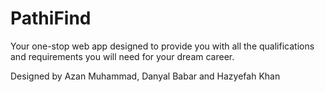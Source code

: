 # PathiFind
Your one-stop web app designed to provide you with all the qualifications and requirements you will need for your dream career.

Designed by Azan Muhammad, Danyal Babar and Hazyefah Khan
